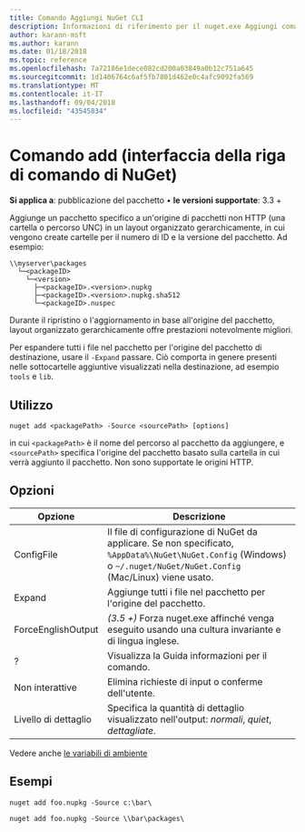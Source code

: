 ```yaml
---
title: Comando Aggiungi NuGet CLI
description: Informazioni di riferimento per il nuget.exe Aggiungi comando
author: karann-msft
ms.author: karann
ms.date: 01/18/2018
ms.topic: reference
ms.openlocfilehash: 7a72186e1dece082cd200a03849a0b12c751a645
ms.sourcegitcommit: 1d1406764c6af5fb7801d462e0c4afc9092fa569
ms.translationtype: MT
ms.contentlocale: it-IT
ms.lasthandoff: 09/04/2018
ms.locfileid: "43545834"
---
```

# <a name="add-command-nuget-cli"></a>Comando add (interfaccia della riga di comando di NuGet)

**Si applica a**: pubblicazione del pacchetto &bullet; **le versioni supportate**: 3.3 +

Aggiunge un pacchetto specifico a un'origine di pacchetti non HTTP (una cartella o percorso UNC) in un layout organizzato gerarchicamente, in cui vengono create cartelle per il numero di ID e la versione del pacchetto. Ad esempio:

    \\myserver\packages
      └─<packageID>
        └─<version>
          ├─<packageID>.<version>.nupkg
          ├─<packageID>.<version>.nupkg.sha512
          └─<packageID>.nuspec

Durante il ripristino o l'aggiornamento in base all'origine del pacchetto, layout organizzato gerarchicamente offre prestazioni notevolmente migliori.

Per espandere tutti i file nel pacchetto per l'origine del pacchetto di destinazione, usare il `-Expand` passare. Ciò comporta in genere presenti nelle sottocartelle aggiuntive visualizzati nella destinazione, ad esempio `tools` e `lib`.

## <a name="usage"></a>Utilizzo

```cli
nuget add <packagePath> -Source <sourcePath> [options]
```

in cui `<packagePath>` è il nome del percorso al pacchetto da aggiungere, e `<sourcePath>` specifica l'origine del pacchetto basato sulla cartella in cui verrà aggiunto il pacchetto. Non sono supportate le origini HTTP.

## <a name="options"></a>Opzioni

| Opzione | Descrizione |
| --- | --- |
| ConfigFile | Il file di configurazione di NuGet da applicare. Se non specificato, `%AppData%\NuGet\NuGet.Config` (Windows) o `~/.nuget/NuGet/NuGet.Config` (Mac/Linux) viene usato.|
| Expand | Aggiunge tutti i file nel pacchetto per l'origine del pacchetto. |
| ForceEnglishOutput | *(3.5 +)*  Forza nuget.exe affinché venga eseguito usando una cultura invariante e di lingua inglese. |
| ? | Visualizza la Guida informazioni per il comando. |
| Non interattive | Elimina richieste di input o conferme dell'utente. |
| Livello di dettaglio | Specifica la quantità di dettaglio visualizzato nell'output: *normali*, *quiet*, *dettagliate*. |

Vedere anche [le variabili di ambiente](cli-ref-environment-variables.md)

## <a name="examples"></a>Esempi

```cli
nuget add foo.nupkg -Source c:\bar\

nuget add foo.nupkg -Source \\bar\packages\
```
